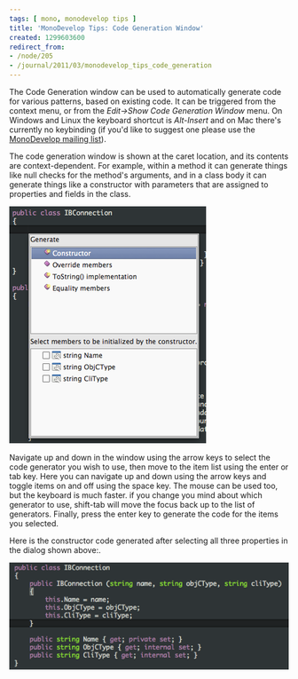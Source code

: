```yaml
---
tags: [ mono, monodevelop tips ]
title: 'MonoDevelop Tips: Code Generation Window'
created: 1299603600
redirect_from:
- /node/205
- /journal/2011/03/monodevelop_tips_code_generation
---
```

The Code Generation window can be used to automatically generate code for
various patterns, based on existing code. It can be triggered from the context
menu, or from the _Edit->Show Code Generation Window_ menu. On Windows and Linux
the keyboard shortcut is *Alt-Insert* and on Mac there's currently no keybinding
(if you'd like to suggest one please use the [MonoDevelop mailing
list](http://monodevelop.com/index.php?title=Help_%26_Contact)).<!--break-->

The code generation window is shown at the caret location, and its contents are
context-dependent. For example, within a method it can generate things like null
checks for the method's arguments, and in a class body it can generate things
like a constructor with parameters that are assigned to properties and fields in
the class.

![Code generation window](/files/images/md-tips/code-generation-window.png)

Navigate up and down in the window using the arrow keys to select the code
generator you wish to use, then move to the item list using the enter or tab
key. Here you can navigate up and down using the arrow keys and toggle items on
and off using the space key. The mouse can be used too, but the keyboard is much
faster. if you change you mind about which generator to use, shift-tab will move
the focus back up to the list of generators. Finally, press the enter key to
generate the code for the items you selected.

Here is the constructor code generated after selecting all three properties in
the dialog shown above:.

![Generated constructor code](/files/images/md-tips/code-generation-ctor.png)
